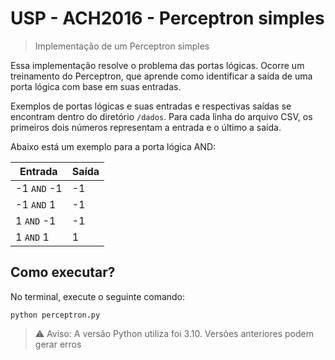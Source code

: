 # USP - ACH2016 - Perceptron simples

> Implementação de um Perceptron simples

Essa implementação resolve o problema das portas lógicas. Ocorre um treinamento do Perceptron, que aprende como identificar a saída de uma porta lógica
com base em suas entradas.

Exemplos de portas lógicas e suas entradas e respectivas saídas se encontram dentro do diretório `/dados`. Para cada linha do arquivo CSV, os primeiros dois
números representam a entrada e o último a saída.

Abaixo está um exemplo para a porta lógica AND:

|Entrada|Saída|
|--|--|
|-1 `AND` -1|-1|
|-1 `AND` 1|-1|
|1 `AND` -1|-1|
|1 `AND` 1|1|

## Como executar?

No terminal, execute o seguinte comando:

```
python perceptron.py
```

> ⚠️ Aviso: A versão Python utiliza foi 3.10. Versões anteriores podem gerar erros
